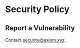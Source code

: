# Security Policy

## Report a Vulnerability

Contact [security@axiom.xyz](mailto:security@axiom.xyz).
